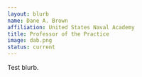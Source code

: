 ```yaml
---
layout: blurb
name: Dane A. Brown
affiliation: United States Naval Academy
title: Professor of the Practice
image: dab.png
status: current
---
```

Test blurb.
